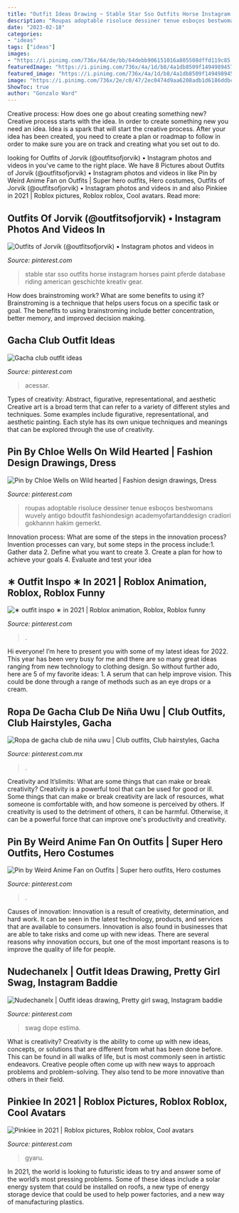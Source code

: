 ```yaml
---
title: "Outfit Ideas Drawing ~ Stable Star Sso Outfits Horse Instagram Horses Paint Pferde Database Riding American Geschichte Kreativ Gear"
description: "Roupas adoptable risoluce dessiner tenue esboços bestwomans wuvely antigo bdoutfit fashiondesign academyofartanddesign cradiori gokhannn hakim gemerkt"
date: "2023-02-18"
categories:
- "ideas"
tags: ["ideas"]
images:
- "https://i.pinimg.com/736x/64/de/bb/64debb906151016a805508dffd119c85.jpg"
featuredImage: "https://i.pinimg.com/736x/4a/1d/b8/4a1db8509f14949894571eec129cdaa5.jpg"
featured_image: "https://i.pinimg.com/736x/4a/1d/b8/4a1db8509f14949894571eec129cdaa5.jpg"
image: "https://i.pinimg.com/736x/2e/c0/47/2ec0474d9aa6208adb1d6186ddbca227.jpg"
ShowToc: true
author: "Gonzalo Ward"
---
```



Creative process: How does one go about creating something new?
Creative process starts with the idea. In order to create something new you need an idea. Idea is a spark that will start the creative process. After your idea has been created, you need to create a plan or roadmap to follow in order to make sure you are on track and creating what you set out to do.

	

		
looking for Outfits of Jorvik (@outfitsofjorvik) • Instagram photos and videos in you've came to the right place. We have 8 Pictures about Outfits of Jorvik (@outfitsofjorvik) • Instagram photos and videos in like Pin by Weird Anime Fan on Outfits | Super hero outfits, Hero costumes, Outfits of Jorvik (@outfitsofjorvik) • Instagram photos and videos in and also Pinkiee in 2021 | Roblox pictures, Roblox roblox, Cool avatars. Read more:
		
    
## Outfits Of Jorvik (@outfitsofjorvik) • Instagram Photos And Videos In

<img loading=lazy src="https://i.pinimg.com/736x/9c/79/db/9c79db4f912ce328d19dc3cd73cdf91c.jpg" onerror="this.onerror=null;this.src='https://tse1.mm.bing.net/th?id=OIP.VsvllzcWZ-kzkA5gfc2sIQHaHa&amp;pid=15.1';" alt="Outfits of Jorvik (@outfitsofjorvik) • Instagram photos and videos in">

_Source: pinterest.com_

>stable star sso outfits horse instagram horses paint pferde database riding american geschichte kreativ gear. 

	

How does brainstroming work? What are some benefits to using it?
Brainstroming is a technique that helps users focus on a specific task or goal. The benefits to using brainstroming include better concentration, better memory, and improved decision making.

    
## Gacha Club Outfit Ideas

<img loading=lazy src="https://i.pinimg.com/736x/43/0c/bf/430cbf635ef3f9cb01fd6dade3313538.jpg" onerror="this.onerror=null;this.src='https://tse2.mm.bing.net/th?id=OIP.ATEpWDXebAgfuYAqV0_w_wHaFU&amp;pid=15.1';" alt="Gacha club outfit ideas">

_Source: pinterest.com_

>acessar. 

	

Types of creativity: Abstract, figurative, representational, and aesthetic
Creative art is a broad term that can refer to a variety of different styles and techniques. Some examples include figurative, representational, and aesthetic painting. Each style has its own unique techniques and meanings that can be explored through the use of creativity.

    
## Pin By Chloe Wells On Wild Hearted | Fashion Design Drawings, Dress

<img loading=lazy src="https://i.pinimg.com/736x/3e/98/30/3e9830eabf2deabe9768a22062144319.jpg" onerror="this.onerror=null;this.src='https://tse1.mm.bing.net/th?id=OIP.RFjDLXQX479BWlzgGR1R5gAAAA&amp;pid=15.1';" alt="Pin by Chloe Wells on Wild hearted | Fashion design drawings, Dress">

_Source: pinterest.com_

>roupas adoptable risoluce dessiner tenue esboços bestwomans wuvely antigo bdoutfit fashiondesign academyofartanddesign cradiori gokhannn hakim gemerkt. 

	

Innovation process: What are some of the steps in the innovation process?
Invention processes can vary, but some steps in the process include:1. Gather data 2. Define what you want to create 3. Create a plan for how to achieve your goals 4. Evaluate and test your idea 
    
## ∗ Outfit Inspo ∗ In 2021 | Roblox Animation, Roblox, Roblox Funny

<img loading=lazy src="https://i.pinimg.com/736x/4a/1d/b8/4a1db8509f14949894571eec129cdaa5.jpg" onerror="this.onerror=null;this.src='https://tse3.mm.bing.net/th?id=OIP.3jUtdp68QhO2tZAFA4EHWQHaNK&amp;pid=15.1';" alt="∗ outfit inspo ∗ in 2021 | Roblox animation, Roblox, Roblox funny">

_Source: pinterest.com_

>. 

	

Hi everyone! I’m here to present you with some of my latest ideas for 2022. This year has been very busy for me and there are so many great ideas ranging from new technology to clothing design. So without further ado, here are 5 of my favorite ideas: 1. A serum that can help improve vision. This could be done through a range of methods such as an eye drops or a cream. 
    
## Ropa De Gacha Club De Niña Uwu | Club Outfits, Club Hairstyles, Gacha

<img loading=lazy src="https://i.pinimg.com/736x/95/be/a5/95bea599f11c3a7742310268d593b037.jpg" onerror="this.onerror=null;this.src='https://tse3.mm.bing.net/th?id=OIP.dWPEQ99YHA900-uliIs14AHaHY&amp;pid=15.1';" alt="Ropa de gacha club de niña uwu | Club outfits, Club hairstyles, Gacha">

_Source: pinterest.com.mx_

>. 

	

Creativity and It’slimits: What are some things that can make or break creativity?
Creativity is a powerful tool that can be used for good or ill. Some things that can make or break creativity are lack of resources, what someone is comfortable with, and how someone is perceived by others. If creativity is used to the detriment of others, it can be harmful. Otherwise, it can be a powerful force that can improve one's productivity and creativity.

    
## Pin By Weird Anime Fan On Outfits | Super Hero Outfits, Hero Costumes

<img loading=lazy src="https://i.pinimg.com/736x/64/de/bb/64debb906151016a805508dffd119c85.jpg" onerror="this.onerror=null;this.src='https://tse2.mm.bing.net/th?id=OIP.OPuSDK_c9NLzzgVpcIFTFgHaKu&amp;pid=15.1';" alt="Pin by Weird Anime Fan on Outfits | Super hero outfits, Hero costumes">

_Source: pinterest.com_

>. 

	

Causes of innovation:
Innovation is a result of creativity, determination, and hard work. It can be seen in the latest technology, products, and services that are available to consumers. Innovation is also found in businesses that are able to take risks and come up with new ideas. There are several reasons why innovation occurs, but one of the most important reasons is to improve the quality of life for people.

    
## Nudechanelx | Outfit Ideas Drawing, Pretty Girl Swag, Instagram Baddie

<img loading=lazy src="https://i.pinimg.com/736x/4e/6a/e0/4e6ae02ecebf35a35fc414a0436572eb--fashion-dolls-female-fashion.jpg" onerror="this.onerror=null;this.src='https://tse3.mm.bing.net/th?id=OIP.OnwByFNCo3ehsrE5-4zV3AHaJ5&amp;pid=15.1';" alt="Nudechanelx | Outfit ideas drawing, Pretty girl swag, Instagram baddie">

_Source: pinterest.com_

>swag dope estima. 

	

What is creativity?
Creativity is the ability to come up with new ideas, concepts, or solutions that are different from what has been done before. This can be found in all walks of life, but is most commonly seen in artistic endeavors. Creative people often come up with new ways to approach problems and problem-solving. They also tend to be more innovative than others in their field.

    
## Pinkiee In 2021 | Roblox Pictures, Roblox Roblox, Cool Avatars

<img loading=lazy src="https://i.pinimg.com/736x/2e/c0/47/2ec0474d9aa6208adb1d6186ddbca227.jpg" onerror="this.onerror=null;this.src='https://tse2.mm.bing.net/th?id=OIP.aEurISryJgBIZBmFqjs66wHaOc&amp;pid=15.1';" alt="Pinkiee in 2021 | Roblox pictures, Roblox roblox, Cool avatars">

_Source: pinterest.com_

>gyaru. 

	

In 2021, the world is looking to futuristic ideas to try and answer some of the world’s most pressing problems. Some of these ideas include a solar energy system that could be installed on roofs, a new type of energy storage device that could be used to help power factories, and a new way of manufacturing plastics.

